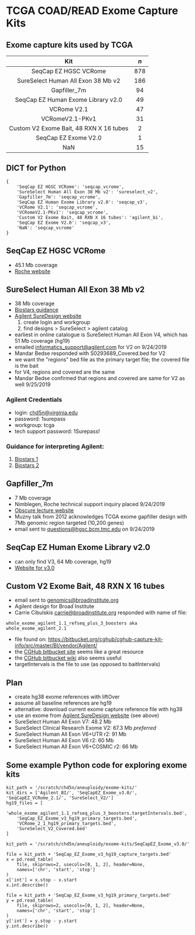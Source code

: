 # TCGA COAD/READ Exome Capture Kits

## Exome capture kits used by TCGA

| Kit | *n* |
| :--: | :--: |
| SeqCap EZ HGSC VCRome | 878 |
| SureSelect Human All Exon 38 Mb v2 | 186 |
| Gapfiller_7m | 94 |
| SeqCap EZ Human Exome Library v2.0 | 49 |
| VCRome V2.1 | 47 |
| VCRomeV2.1-PKv1 | 31 |
| Custom V2 Exome Bait, 48 RXN X 16 tubes | 2 |
| SeqCap EZ Exome V2.0 | 1 |
| NaN | 15 |

## DICT for Python

```
{
    'SeqCap EZ HGSC VCRome': 'seqcap_vcrome',
    'SureSelect Human All Exon 38 Mb v2': 'sureselect_v2',
    'Gapfiller_7m': 'seqcap_vcrome',
    'SeqCap EZ Human Exome Library v2.0': 'seqcap_v3',
    'VCRome V2.1': 'seqcap_vcrome',
    'VCRomeV2.1-PKv1': 'seqcap_vcrome',
    'Custom V2 Exome Bait, 48 RXN X 16 tubes': 'agilent_bi',
    'SeqCap EZ Exome V2.0': 'seqcap_v3',
    'NaN': 'seqcap_vcrome'
}
```

## SeqCap EZ HGSC VCRome
* 45.1 Mb coverage
* [Roche website](https://sequencing.roche.com/en/products-solutions/by-category/target-enrichment/hybridization/seqcap-ez-hgsc-vcrome.html)

## SureSelect Human All Exon 38 Mb v2
* 38 Mb coverage
* [Biostars guidance](https://www.biostars.org/p/57675/)
* [Agilent SureDesign website](https://earray.chem.agilent.com/suredesign/index.htm?sessiontimeout=true)
    1. create login and workgroup
    2. find designs > SureSelect > agilent catalog
* earliest in online catalogue is SureSelect Human All Exon V4, which has 51 Mb coverage (hg19)
* emailed informatics_support@agilent.com for V2 on 9/24/2019
* Mandar Bedse responded with S0293689_Covered.bed for V2
* we want the "regions" bed file as the primary target file; the covered file is the bait
* for V4, regions and covered are the same
* Mandar Bedse confirmed that regions and covered are same for V2 as well 9/25/2019

### Agilent Credentials
* login: chd5n@virginia.edu
* password: 1surepass
* workgroup: tcga
* tech support password: 1Surepass!

### Guidance for interpreting Agilent:
1. [Biostars 1](https://www.biostars.org/p/5187/)
2. [Biostars 2](https://www.biostars.org/p/220939/)

## Gapfiller_7m
* 7 Mb coverage
* Nimblegen, Roche technical support inquiry placed 9/24/2019
* [Obscure lecture website](https://www.lanl.gov/conferences/finishfuture/pdfs/2012%20talks/sfaf12-muzny.pdf)
* Muzny talk from 2012 acknowledges TCGA exome gapfiller design with 7Mb genomic region targeted (10,200 genes)
* email sent to questions@hgsc.bcm.tmc.edu on 9/24/2019

## SeqCap EZ Human Exome Library v2.0
* can only find V3, 64 Mb coverage, hg19
* [Website for v3.0](https://sequencing.roche.com/en/products-solutions/by-category/target-enrichment/hybridization/seqcap-ez-exome-v3-kit.html)

## Custom V2 Exome Bait, 48 RXN X 16 tubes
* email sent to genomics@broadinstitute.org
* Agilent design for Broad Institute
* Carrie Cibulskis <carrie@broadinstitute.org> responded with name of file:

```
whole_exome_agilent_1.1_refseq_plus_3_boosters aka whole_exome_agilent_2.1
```

* file found on: https://bitbucket.org/cghub/cghub-capture-kit-info/src/master/BI/vendor/Agilent/
* the [CGHub bitbucket site](https://bitbucket.org/cghub/cghub-capture-kit-info/src/master/) seems like a great resource
* the [CGHub bitbucket wiki](https://bitbucket.org/cghub/cghub-capture-kit-info/wiki/Home) also seems useful
* targetIntervals is the file to use (as opposed to baitIntervals)

## Plan
* create hg38 exome references with liftOver
* assume all baseline references are hg19
* alternative: download current exome capture reference file with hg38
* use an exome from [Agilent SureDesign website](https://earray.chem.agilent.com/suredesign/index.htm?sessiontimeout=true) (see above)
* SureSelect Human All Exon V7: 48.2 Mb
* SureSelect Clinical Research Exome V2: 67.3 Mb *preferred*
* SureSelect Human All Exon V6+UTR r2: 91 Mb
* SureSelect Human All Exon V6 r2: 60 Mb
* SureSelect Human All Exon V6+COSMIC r2: 66 Mb

## Some example Python code for exploring exome kits

```
kit_path = '/scratch/chd5n/aneuploidy/exome-kits/'
kit_dirs = ['Agilent_BI/', 'SeqCapEZ_Exome_v3.0/', 'SeqCapEZ_VCRome_2.1/', 'SureSelect_V2/']
hg19_files = [
    'whole_exome_agilent_1.1_refseq_plus_3_boosters.targetIntervals.bed',
    'SeqCap_EZ_Exome_v3_hg19_primary_targets.bed',
    'VCRome_2_1_hg19_primary_targets.bed',
    'SureSelect_V2_Covered.bed'
]

kit_path = '/scratch/chd5n/aneuploidy/exome-kits/SeqCapEZ_Exome_v3.0/'

file = kit_path + 'SeqCap_EZ_Exome_v3_hg19_capture_targets.bed'
x = pd.read_table(
    file, skiprows=2, usecols=[0, 1, 2], header=None,
    names=['chr', 'start', 'stop']
)
x['int'] = x.stop - x.start
x.int.describe()

file = kit_path + 'SeqCap_EZ_Exome_v3_hg19_primary_targets.bed'
y = pd.read_table(
    file, skiprows=2, usecols=[0, 1, 2], header=None,
    names=['chr', 'start', 'stop']
)
y['int'] = y.stop - y.start
y.int.describe()
```
